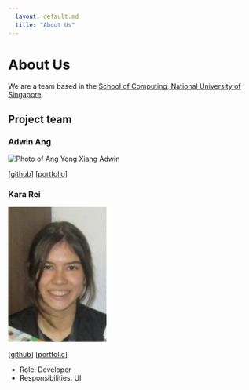 ```yaml
---
  layout: default.md
  title: "About Us"
---
```


# About Us

We are a team based in the [School of Computing, National University of Singapore](http://www.comp.nus.edu.sg).

## Project team


### Adwin Ang

<img src="images/angyongxiangadwin.png" width="200px" alt="Photo of Ang Yong Xiang Adwin">

[[github](http://github.com/adwinang)]
[[portfolio](team/angYongXiangAdwin.md)]

### Kara Rei

<img src="images/kararei.png" width="200px">

[[github](https://github.com/kararei)]
[[portfolio](team/kararei.md)]

* Role: Developer
* Responsibilities: UI
